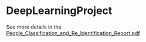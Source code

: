 # DeepLearningProject
See more details in the [People_Classification_and_Re_Identification_Report.pdf](https://github.com/dadebulba/DeepLearningProject/blob/main/People_Classification_and_Re_Identification_Report.pdf)
